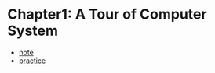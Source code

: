 # Chapter1: A Tour of Computer System

- [note](./note/README.md)
- [practice](./practice/README.md)

